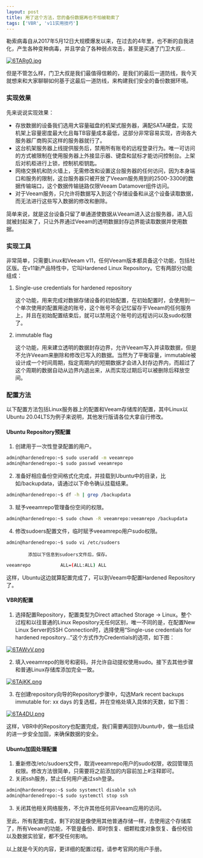 ```yaml
---
layout: post
title: 用了这个方法，您的备份数据再也不怕被勒索了
tags: ['VBR', 'v11实用技巧']
---
```


勒索病毒自从2017年5月12日大规模爆发以来，在过去的4年里，也不断的自我进化，产生各种变种病毒，并且学会了各种弱点攻击，甚至是买通了门卫大叔...

[![6TARg0.jpg](https://z3.ax1x.com/2021/03/22/6TARg0.jpg)](https://imgtu.com/i/6TARg0)

但是不管怎么样，门卫大叔是我们最值得信赖的，是我们的最后一道防线，我今天就想来和大家聊聊如何基于这最后一道防线，来构建我们安全的备份数据环境。

### 实现效果

先来说说实现效果：

- 存放数据的设备我们选用大容量磁盘的机架式服务器，满配SATA硬盘，实现机架上容量密度最大化且每TB容量成本最低，这部分非常容易实现，咨询各大服务器厂商购买这样的服务器就行了。
- 这台机架服务器上线提供服务后，禁用所有账号的远程登录行为。唯一可访问的方式被限制在使用服务器上外接显示器、键盘和鼠标才能访问控制台。上架后对机柜进行上锁，控制机柜钥匙。
- 网络交换机和防火墙上，无需修改和设置这台服务器的任何访问，因为本身端口和服务的限制，这台服务器只被开放了Veeam服务用到的2500-3300的数据传输端口，这个数据传输链路仅限Veeam Datamover组件访问。
- 对于Veeam服务，只允许将数据写入到这个存储设备和从这个设备读取数据，而无法进行这些写入数据的修改和删除。

简单来说，就是这台设备只留了单通道使数据从Veeam进入这台服务器，进入后就被封起来了，只让外界通过Veeam的透明数据封存边界能读取数据并使用数据。

### 实现工具

非常简单，只需要Linux和Veeam v11，任何Veeam版本都具备这个功能，包括社区版。在v11新产品特性中，它叫Hardened Linux Repository。它有两部分功能组成：

1. Single-use credentials for hardened repository

   这个功能，用来完成对数据存储设备的初始配置，在初始配置时，会使用到一个单次使用的配置用途的账号，这个账号不会记忆留存于Veeam的任何服务上，并且在初始配置结束后，就可以禁用这个账号的远程访问以及sudo权限了。

2. immutable flag

   这个功能，用来建立透明的数据封存边界，允许Veeam写入并读取数据，但是不允许Veeam来删除和修改已写入的数据。当然为了平衡容量，immutable被设计成一个时间周期，指定周期内的短期数据才会进入封存边界内，而超过了这个周期的数据自动从边界内退出来，从而实现过期后可以被删除后释放空间。

### 配置方法

以下配置方法包括Linux服务器上的配置和Veeam存储库的配置，其中Linux以Ubuntu 20.04LTS为例子来说明，其他发行版请各位大拿自行修改。

#### Ubuntu Repository预配置

1. 创建用于一次性登录配置的用户。

```bash
admin@hardenedrepo:~$ sudo useradd -m veeamrepo
admin@hardenedrepo:~$ sudo passwd veeamrepo
```

2. 准备好相应备份空间格式化完成，并挂载到Ubuntu中的目录，比如/backupdata，请通过以下命令确认挂载结果。

```bash
admin@hardenedrepo:~$ df -h | grep /backupdata
```

3. 赋予veeamrepo管理备份空间的权限。

```bash
admin@hardenedrepo:~$ sudo chown -R veeamrepo:veeamrepo /backupdata
```

4. 修改sudoers配置文件，临时赋予veeamrepo用户sudo权限。

```bash
admin@hardenedrepo:~$ sudo vi /etc/sudoers
```

   			添加以下信息到sudoers文件后，保存。

```bash
veeamrepo			ALL=(ALL:ALL) ALL
```

这样，Ubuntu这边就算配置完成了，可以到Veeam中配置Hardened Repository了。

#### VBR的配置

1. 选择配置Repository，配置类型为Direct attached Storage -> Linux。整个过程和以往普通的Linux Repository无任何区别，唯一不同的是，在配置New Linux Server的SSH Connection时，选择使用“Single-use credentials for hardened repository...”这个方式作为Credentials的选项，如下图：

[![6TAWvV.png](https://z3.ax1x.com/2021/03/22/6TAWvV.png)](https://imgtu.com/i/6TAWvV)

2. 填入veeamrepo的账号和密码，并允许自动提权使用sudo。接下去其他步骤和普通Linux存储库添加完全一致。

[![6TAjKK.png](https://z3.ax1x.com/2021/03/22/6TAjKK.png)](https://imgtu.com/i/6TAjKK)

3. 在创建repository向导的Repository步骤中，勾选Mark recent backups immutable for: xx days 的复选框，并在空格处填入具体的天数，如下图：

[![6TA4DU.png](https://z3.ax1x.com/2021/03/22/6TA4DU.png)](https://imgtu.com/i/6TA4DU)

这样，VBR中的Repository也配置完成，我们需要再回到Ubuntu中，做一些后续的进一步安全加固，来确保数据的安全。

#### Ubuntu加固处理配置

1. 重新修改/etc/sudoers文件，取消veeamrepo用户的sudo权限，收回管理员权限。修改方法很简单，只需要将之前添加的内容前加上#注释即可。
2. 关闭ssh服务，禁止任何用户通过ssh登录。

```bash
admin@hardenedrepo:~$ sudo systemctl disable ssh
admin@hardenedrepo:~$ sudo systemctl stop ssh
```

3. 关闭其他相关网络服务，不允许其他任何非Veeam应用的访问。

至此，所有配置完成，剩下的就是像使用其他普通存储一样，去使用这个存储库了，所有Veeam的功能，不管是备份、即时恢复、细颗粒度对象恢复、备份校验以及数据实验室，都不受任何影响。

以上就是今天的内容，更详细的配置过程，请参考官网的用户手册。
